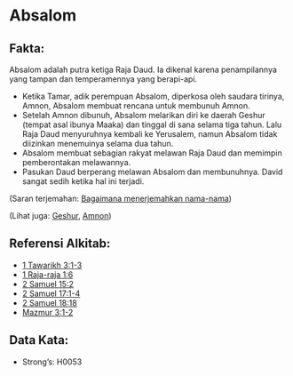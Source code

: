 # Absalom

## Fakta:

Absalom adalah putra ketiga Raja Daud. Ia dikenal karena penampilannya yang tampan dan temperamennya yang berapi-api.

* Ketika Tamar, adik perempuan Absalom, diperkosa oleh saudara tirinya, Amnon, Absalom membuat rencana untuk membunuh Amnon.
* Setelah Amnon dibunuh, Absalom melarikan diri ke daerah Geshur (tempat asal ibunya Maaka) dan tinggal di sana selama tiga tahun. Lalu Raja Daud menyuruhnya kembali ke Yerusalem, namun Absalom tidak diizinkan menemuinya selama dua tahun.
* Absalom membuat sebagian rakyat melawan Raja Daud dan memimpin pemberontakan melawannya.
* Pasukan Daud berperang melawan Absalom dan membunuhnya. David sangat sedih ketika hal ini terjadi.

(Saran terjemahan: [Bagaimana menerjemahkan nama-nama](rc://en/ta/man/translate/translate-names))

(Lihat juga: [Geshur](../names/geshur.md), [Amnon](../names/amnon.md))

## Referensi Alkitab:

* [1 Tawarikh 3:1-3](rc://en/tn/help/1ch/03/01)
* [1 Raja-raja 1:6](rc://en/tn/help/1ki/01/06)
* [2 Samuel 15:2](rc://en/tn/help/2sa/15/02)
* [2 Samuel 17:1-4](rc://en/tn/help/2sa/17/01)
* [2 Samuel 18:18](rc://en/tn/help/2sa/18/18)
* [Mazmur 3:1-2](rc://en/tn/help/psa/003/001)

## Data Kata:

* Strong’s: H0053
